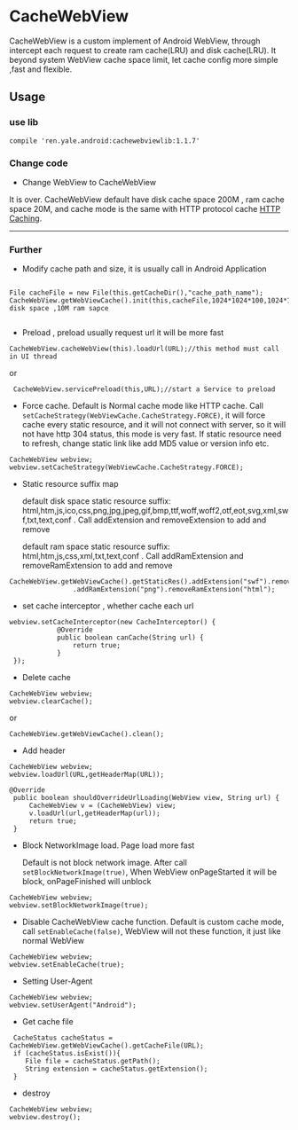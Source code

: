 # CacheWebView

  CacheWebView is a custom implement of Android WebView, through intercept each request to create ram cache(LRU) and disk cache(LRU). It beyond system WebView cache space
  limit, let cache config more simple ,fast and flexible.

## Usage

### use lib

```
compile 'ren.yale.android:cachewebviewlib:1.1.7'
```

### Change code

 - Change WebView to CacheWebView

  It is over. CacheWebView default have disk cache space 200M , ram cache space 20M, and cache mode is the same with HTTP protocol cache [HTTP Caching](http://www.cnblogs.com/ppoo24/p/5963037.html).

---

### Further

 - Modify cache path and size, it is usually call in Android Application

 ```

File cacheFile = new File(this.getCacheDir(),"cache_path_name");
CacheWebView.getWebViewCache().init(this,cacheFile,1024*1024*100,1024*1024*10).enableDebug(true);//100M disk space ,10M ram sapce


 ```

- Preload , preload usually request url it will be more fast

```
CacheWebView.cacheWebView(this).loadUrl(URL);//this method must call in UI thread

```

or

```
 CacheWebView.servicePreload(this,URL);//start a Service to preload
```

- Force cache. Default is Normal cache mode like HTTP cache. Call `setCacheStrategy(WebViewCache.CacheStrategy.FORCE)`, it will force cache every static resource, and it will not connect with server, so it
will not have http 304 status, this mode is very fast. If static resource need to refresh, change static link like add MD5 value or version info etc.


```
CacheWebView webview;
webview.setCacheStrategy(WebViewCache.CacheStrategy.FORCE);

```

- Static resource suffix map

  default disk space static resource suffix:  html,htm,js,ico,css,png,jpg,jpeg,gif,bmp,ttf,woff,woff2,otf,eot,svg,xml,swf,txt,text,conf . Call addExtension and removeExtension to add and remove

  default ram space static resource suffix:  html,htm,js,css,xml,txt,text,conf . Call addRamExtension and removeRamExtension to add and remove


```
CacheWebView.getWebViewCache().getStaticRes().addExtension("swf").removeExtension("svg")
                .addRamExtension("png").removeRamExtension("html");
```


- set cache interceptor , whether cache each url

```
webview.setCacheInterceptor(new CacheInterceptor() {
            @Override
            public boolean canCache(String url) {
                return true;
            }
 });

```

- Delete cache

```
CacheWebView webview;
webview.clearCache();

```

or

```
CacheWebView.getWebViewCache().clean();
```

- Add header

```
CacheWebView webview;
webview.loadUrl(URL,getHeaderMap(URL));
```

```
@Override
 public boolean shouldOverrideUrlLoading(WebView view, String url) {
     CacheWebView v = (CacheWebView) view;
     v.loadUrl(url,getHeaderMap(url));
     return true;
 }
```

- Block NetworkImage load. Page load more fast

  Default is not block network image. After call `setBlockNetworkImage(true)`, When WebView onPageStarted it will be block, onPageFinished will unblock

```
CacheWebView webview;
webview.setBlockNetworkImage(true);
```

- Disable CacheWebView cache function. Default is custom cache mode, call `setEnableCache(false)`, WebView will not these function, it just like normal WebView

```
CacheWebView webview;
webview.setEnableCache(true);
```

- Setting User-Agent

```
CacheWebView webview;
webview.setUserAgent("Android");
```

- Get cache file

```
 CacheStatus cacheStatus = CacheWebView.getWebViewCache().getCacheFile(URL);
 if (cacheStatus.isExist()){
    File file = cacheStatus.getPath();
    String extension = cacheStatus.getExtension();
 }
```

- destroy

```
CacheWebView webview;
webview.destroy();

```